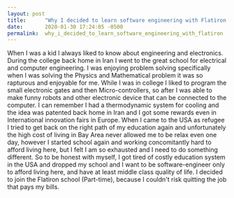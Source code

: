 ```yaml
---
layout: post
title:      "Why I decided to learn software engineering with Flatiron   "
date:       2020-01-30 17:24:05 -0500
permalink:  why_i_decided_to_learn_software_engineering_with_flatiron
---
```


When I was a kid I always liked to know about engineering and electronics. During the college back home in Iran I went to the great school for electrical and computer engineering. I was enjoying problem solving specifically when I was solving the Physics and Mathematical problem it was so rapturous and enjoyable for me. While I was in college I liked to program the small electronic gates and then Micro-controllers, so after I was able to make funny robots and other electronic device that can be connected to the computer. I can remember I had a thermodynamic system for cooling and the idea was patented back home in Iran and I got some rewards even in International innovation fairs in Europe. When I came to the USA as refugee I tried to get back on the right path of my education again and unfortunately the high cost of living in Bay Area never allowed me to be relax even one day, however I started school again and working concomitantly hard to afford living here, but I felt I am so exhausted and I need to do something different. So to be honest with myself, I got tired of costly education system in the USA and dropped my school and  I want to be software-engineer only to afford living here, and have at least middle class quality of life. I decided to join the Flatiron school (Part-time), because I couldn't risk quitting the job that pays my bills. 
